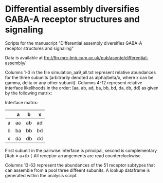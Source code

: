 # Differential assembly diversifies GABA-A receptor structures and signaling
Scripts for the manuscript "Differential assembly diversifies GABA-A receptor structures and signaling"

Data is available at ftp://ftp.mrc-lmb.cam.ac.uk/pub/asente/differential-assembly/

Columns 1-3 in the file simulation_aa9_all.txt represent relative abundances for the three subunits (arbitrarily denoted as alpha/beta/x, where x can be gamma, delta or any other subunit).
Columns 4-12 represent relative interface likelihoods in the order: [aa, ab, ad, ba, bb, bd, da, db, dd] as given by the following matrix:

 Interface matrix:
 
|   |  a  | b   | x  |
| --| --- | --- | -- |
| a | aa  | ab  | ad |
| b | ba  | bb  | bd |
| x | da  | db  | dd |

 First subunit in the pairwise interface is principal, second is complementary [#ab = a+/b-]
 All receptor arrangements are read counterclockwise.

Columns 13-63 represent the abundances of the 51 receptor subtypes that can assemble from a pool three diffeent subunits. A lookup dataframe is generated within the analysis script.
